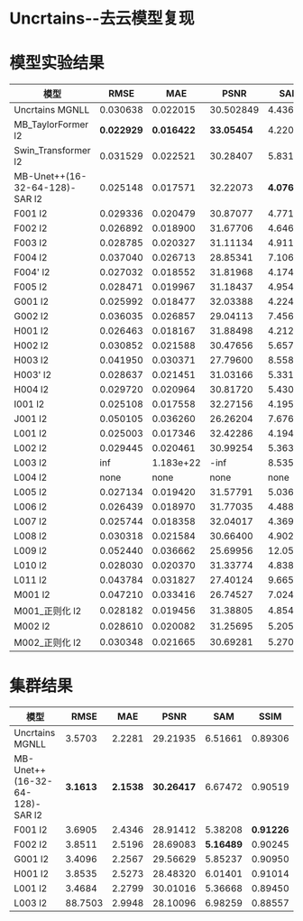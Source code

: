 # Uncrtains--去云模型复现

# 模型实验结果  
模型 | RMSE | MAE | PSNR | SAM | SSIM 
--- | --- | --- | --- | --- | ---
Uncrtains MGNLL | 0.030638 | 0.022015 | 30.502849 | 4.43660 | 0.92405
MB_TaylorFormer l2 | **0.022929** | **0.016422** | **33.05454** | 4.22007 | **0.92842**
Swin_Transformer l2 | 0.031529 | 0.022521 | 30.28407 | 5.83186 | 0.86723
MB-Unet++(16-32-64-128)-SAR l2 | 0.025148 | 0.017571 | 32.22073 | **4.07692** | 0.92498
F001 l2 | 0.029336 | 0.020479 | 30.87077 | 4.77194 | 0.91125
F002 l2 | 0.026892 | 0.018900 | 31.67706 | 4.64615 | 0.89592
F003 l2 | 0.028785 | 0.020327 | 31.11134 | 4.91146 | 0.88973
F004 l2 | 0.037040 | 0.026713 | 28.85341 | 7.10611 | 0.87190
F004' l2 | 0.027032 | 0.018552 | 31.81968 | 4.17439 | 0.91999
F005 l2 | 0.028471 | 0.019967 | 31.18437 | 4.95407 | 0.89646 
G001 l2 | 0.025992 | 0.018477 | 32.03388 | 4.22486 | 0.90960
G002 l2 | 0.036035 | 0.026857 | 29.04113 | 7.45630 | 0.86437
H001 l2 | 0.026463 | 0.018167 | 31.88498 | 4.21242 | 0.91361
H002 l2 | 0.030852 | 0.021588 | 30.47656 | 5.65785 | 0.87383
H003 l2 | 0.041950 | 0.030371 | 27.79600 | 8.55832 | 0.85724
H003' l2 | 0.028637 | 0.021451 | 31.03166 | 5.33114 | 0.90258
H004 l2 | 0.029720 | 0.020964 | 30.81720 | 5.43051 | 0.90261
I001 l2 | 0.025108 | 0.017558 | 32.27156 | 4.19504 | 0.91697
J001 l2 | 0.050105 | 0.036260 | 26.26204 | 7.67693 | 0.86365
L001 l2 | 0.025003 | 0.017346 | 32.42286 | 4.19439 | 0.91843
L002 l2 | 0.029445 | 0.020461 | 30.99254 | 5.36357 | 0.90061
L003 l2 | inf | 1.183e+22 | -inf | 8.53586 | 0.90373
L004 l2 | none  | none  | none | none | none
L005 l2 | 0.027134 | 0.019420 | 31.57791 | 5.03639 | 0.90769
L006 l2 | 0.026439 | 0.018970 | 31.77035 | 4.48853 | 0.90190
L007 l2 | 0.025744 | 0.018358 | 32.04017 | 4.36915 | 0.91306
L008 l2 | 0.030318 | 0.021584 | 30.66400 | 4.90238 | 0.89444 
L009 l2 | 0.052440 | 0.036662 | 25.69956 | 12.05330 | 0.87027
L010 l2 | 0.028030 | 0.020370 | 31.33774 | 4.83878 | 0.90142 
L011 l2 | 0.043784 | 0.031827 | 27.40124 | 9.66598 | 0.86074
M001 l2 | 0.047210 | 0.033416 | 26.74527 | 7.02404 | 0.87488
M001_正则化 l2 | 0.028182 | 0.019456 | 31.38805 | 4.85470 | 0.92000
M002 l2 | 0.028610 | 0.020082 | 31.25695 | 5.20542 | 0.90849
M002_正则化 l2 | 0.030348 | 0.021665 | 30.69281 | 5.27086 | 0.91173


# 集群结果
模型 | RMSE | MAE | PSNR | SAM | SSIM 
--- | --- | --- | --- | --- | ---
Uncrtains MGNLL | 3.5703 | 2.2281 | 29.21935 | 6.51661 | 0.89306
MB-Unet++(16-32-64-128)-SAR l2 | **3.1613** | **2.1538** | **30.26417** | 6.67472 | 0.90519 
F001 l2 | 3.6905 | 2.4346 | 28.91412 | 5.38208 | **0.91226**
F002 l2 | 3.8511 | 2.5196 | 28.69083 | **5.16489** | 0.90245
G001 l2 | 3.4096 | 2.2567 | 29.56629 | 5.85237 | 0.90950
H001 l2 | 3.8535 | 2.5273 | 28.48320 | 6.01401 | 0.91014
L001 l2 | 3.4684 | 2.2799 | 30.01016 | 5.36668 | 0.89450
L003 l2 | 88.7503 | 2.9948 | 28.10096 | 6.98259 | 0.88557

